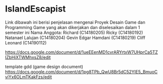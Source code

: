 # IslandEscapist

Link dibawah ini berisi penjelasan mengenai Proyek Desain Game dan Programming Game yang akan dikerjakan dan diselesaikan dalam 1 semester ini
Nama Anggota:
Richard 		 (C14180205)
Ricky			 (C14180192)
Natanael Lalujan	 (C14180204)
Gevin Edgar Hamdani (C14180219)
Cliff Leonard 		 (C14190112)

https://docs.google.com/document/d/1ueEEenMD1cvrARYrtxW7UHprCa5TZIZbHiXTWMhxsZ8/edit

template gdd (game design document)
https://docs.google.com/document/d/1pg8TPb_QwU8Br5dC52YIE5_BmuoCviYx6OLmTKakFzs/edit
